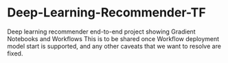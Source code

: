 # Deep-Learning-Recommender-TF
Deep learning recommender end-to-end project showing Gradient Notebooks and Workflows
This is to be shared once Workflow deployment model start is supported, and any other caveats that we want to resolve are fixed.
